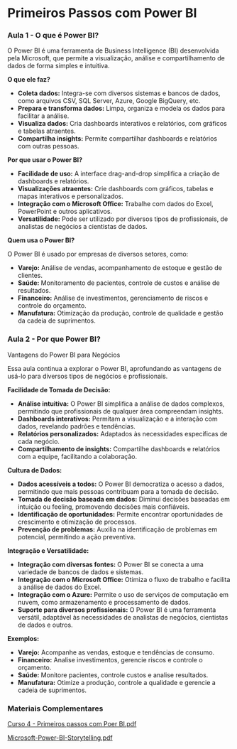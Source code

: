 #  Primeiros Passos com Power BI

### Aula 1 - O que é Power BI?

O Power BI é uma ferramenta de Business Intelligence (BI) desenvolvida pela Microsoft, que permite a visualização, análise e compartilhamento de dados de forma simples e intuitiva.

**O que ele faz?**

- **Coleta dados:** Integra-se com diversos sistemas e bancos de dados, como arquivos CSV, SQL Server, Azure, Google BigQuery, etc.
- **Prepara e transforma dados:** Limpa, organiza e modela os dados para facilitar a análise.
- **Visualiza dados:** Cria dashboards interativos e relatórios, com gráficos e tabelas atraentes.
- **Compartilha insights:** Permite compartilhar dashboards e relatórios com outras pessoas.

**Por que usar o Power BI?**

- **Facilidade de uso:** A interface drag-and-drop simplifica a criação de dashboards e relatórios.
- **Visualizações atraentes:** Crie dashboards com gráficos, tabelas e mapas interativos e personalizados.
- **Integração com o Microsoft Office:** Trabalhe com dados do Excel, PowerPoint e outros aplicativos.
- **Versatilidade:** Pode ser utilizado por diversos tipos de profissionais, de analistas de negócios a cientistas de dados.

**Quem usa o Power BI?**

O Power BI é usado por empresas de diversos setores, como:

- **Varejo:** Análise de vendas, acompanhamento de estoque e gestão de clientes.
- **Saúde:** Monitoramento de pacientes, controle de custos e análise de resultados.
- **Financeiro:** Análise de investimentos, gerenciamento de riscos e controle do orçamento.
- **Manufatura:** Otimização da produção, controle de qualidade e gestão da cadeia de suprimentos.

### Aula 2 - Por que Power BI?

Vantagens do Power BI para Negócios

Essa aula continua a explorar o Power BI, aprofundando as vantagens de usá-lo para diversos tipos de negócios e profissionais.

**Facilidade de Tomada de Decisão:**

- **Análise intuitiva:** O Power BI simplifica a análise de dados complexos, permitindo que profissionais de qualquer área compreendam insights.
- **Dashboards interativos:** Permitam a visualização e a interação com dados, revelando padrões e tendências.
- **Relatórios personalizados:** Adaptados às necessidades específicas de cada negócio.
- **Compartilhamento de insights:** Compartilhe dashboards e relatórios com a equipe, facilitando a colaboração.

**Cultura de Dados:**

- **Dados acessíveis a todos:** O Power BI democratiza o acesso a dados, permitindo que mais pessoas contribuam para a tomada de decisão.
- **Tomada de decisão baseada em dados:** Diminui decisões baseadas em intuição ou feeling, promovendo decisões mais confiáveis.
- **Identificação de oportunidades:** Permite encontrar oportunidades de crescimento e otimização de processos.
- **Prevenção de problemas:** Auxilia na identificação de problemas em potencial, permitindo a ação preventiva.

**Integração e Versatilidade:**

- **Integração com diversas fontes:** O Power BI se conecta a uma variedade de bancos de dados e sistemas.
- **Integração com o Microsoft Office:** Otimiza o fluxo de trabalho e facilita a análise de dados do Excel.
- **Integração com o Azure:** Permite o uso de serviços de computação em nuvem, como armazenamento e processamento de dados.
- **Suporte para diversos profissionais:** O Power BI é uma ferramenta versátil, adaptável às necessidades de analistas de negócios, cientistas de dados e outros.

**Exemplos:**

- **Varejo:** Acompanhe as vendas, estoque e tendências de consumo.
- **Financeiro:** Analise investimentos, gerencie riscos e controle o orçamento.
- **Saúde:** Monitore pacientes, controle custos e analise resultados.
- **Manufatura:** Otimize a produção, controle a qualidade e gerencie a cadeia de suprimentos.

### Materiais Complementares

[Curso 4 - Primeiros passos com Poer BI.pdf](https://prod-files-secure.s3.us-west-2.amazonaws.com/5f9b2a52-e80e-40bf-9263-c2b21d7b302c/8e6c21f9-422b-4372-9e09-a443e7554e64/Curso_4_-_Primeiros_passos_com_Poer_BI.pdf)

[Microsoft-Power-BI-Storytelling.pdf](https://prod-files-secure.s3.us-west-2.amazonaws.com/5f9b2a52-e80e-40bf-9263-c2b21d7b302c/74215aad-4ed0-43d5-8384-606a2bf49de1/Microsoft-Power-BI-Storytelling.pdf)
